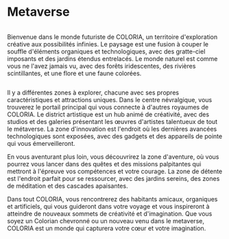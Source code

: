 # Metaverse

<figure><img src="../.gitbook/assets/Jeem_a_land_of_endless_possibilities_and_creative_exploration.__9dd77dfc-8429-49be-94bc-52ca438e6381.png" alt=""><figcaption></figcaption></figure>

Bienvenue dans le monde futuriste de COLORIA, un territoire d'exploration créative aux possibilités infinies. Le paysage est une fusion à couper le souffle d'éléments organiques et technologiques, avec des gratte-ciel imposants et des jardins étendus entrelacés. Le monde naturel est comme vous ne l'avez jamais vu, avec des forêts iridescentes, des rivières scintillantes, et une flore et une faune colorées.

<figure><img src="../.gitbook/assets/COLORIA-Map@2x-100.jpg" alt=""><figcaption></figcaption></figure>

Il y a différentes zones à explorer, chacune avec ses propres caractéristiques et attractions uniques. Dans le centre névralgique, vous trouverez le portail principal qui vous connecte à d'autres royaumes de COLORIA. Le district artistique est un hub animé de créativité, avec des studios et des galeries présentant les œuvres d'artistes talentueux de tout le métaverse. La zone d'innovation est l'endroit où les dernières avancées technologiques sont exposées, avec des gadgets et des appareils de pointe qui vous émerveilleront.

En vous aventurant plus loin, vous découvrirez la zone d'aventure, où vous pourrez vous lancer dans des quêtes et des missions palpitantes qui mettront à l'épreuve vos compétences et votre courage. La zone de détente est l'endroit parfait pour se ressourcer, avec des jardins sereins, des zones de méditation et des cascades apaisantes.

Dans tout COLORIA, vous rencontrerez des habitants amicaux, organiques et artificiels, qui vous guideront dans votre voyage et vous inspireront à atteindre de nouveaux sommets de créativité et d'imagination. Que vous soyez un Colorian chevronné ou un nouveau venu dans le metaverse, COLORIA est un monde qui capturera votre cœur et votre imagination.
